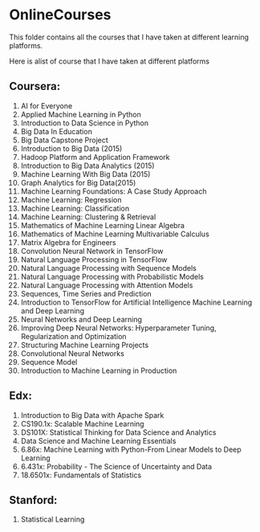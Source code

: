 # OnlineCourses
This folder contains all the courses that I have taken at different learning platforms. 

Here is alist of course that I have taken at different platforms

## Coursera:
1. AI for Everyone
2. Applied Machine Learning in Python
3. Introduction to Data Science in Python
4. Big Data In Education
5. Big Data Capstone Project
6. Introduction to Big Data (2015)
7. Hadoop Platform and Application Framework
8. Introduction to Big Data Analytics (2015)
9. Machine Learning With Big Data (2015)
10. Graph Analytics for Big Data(2015)
11. Machine Learning Foundations: A Case Study Approach
12. Machine Learning: Regression
13. Machine Learning: Classification
14. Machine Learning: Clustering & Retrieval
15. Mathematics of Machine Learning Linear Algebra
16. Mathematics of Machine Learning Multivariable Calculus
17. Matrix Algebra for Engineers
18. Convolution Neural Network in TensorFlow
19. Natural Language Processing in TensorFlow
20. Natural Language Processing with Sequence Models
21. Natural Language Processing with Probabilistic Models
22. Natural Language Processing with Attention Models
23. Sequences, Time Series and Prediction
24. Introduction to TensorFlow for Artificial Intelligence Machine Learning and Deep Learning
25. Neural Networks and Deep Learning
26. Improving Deep Neural Networks: Hyperparameter Tuning, Regularization and Optimization
27. Structuring Machine Learning Projects
28. Convolutional Neural Networks
28. Sequence Model
29. Introduction to Machine Learning in Production
## Edx:
1. Introduction to Big Data with Apache Spark
2. CS190.1x: Scalable Machine Learning
3. DS101X: Statistical Thinking for Data Science and Analytics
4. Data Science and Machine Learning Essentials
5. 6.86x: Machine Learning with Python-From Linear Models to Deep Learning
6. 6.431x: Probability - The Science of Uncertainty and Data
7. 18.6501x: Fundamentals of Statistics

## Stanford:
1. Statistical Learning

